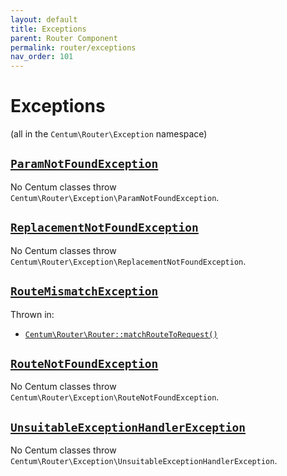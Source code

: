 ```yaml
---
layout: default
title: Exceptions
parent: Router Component
permalink: router/exceptions
nav_order: 101
---
```




# Exceptions

(all in the `Centum\Router\Exception` namespace)



## [`ParamNotFoundException`](https://github.com/SidRoberts/centum/blob/main/src/Router/Exception/ParamNotFoundException.php)

No Centum classes throw `Centum\Router\Exception\ParamNotFoundException`.



## [`ReplacementNotFoundException`](https://github.com/SidRoberts/centum/blob/main/src/Router/Exception/ReplacementNotFoundException.php)

No Centum classes throw `Centum\Router\Exception\ReplacementNotFoundException`.



## [`RouteMismatchException`](https://github.com/SidRoberts/centum/blob/main/src/Router/Exception/RouteMismatchException.php)

Thrown in:

- [`Centum\Router\Router::matchRouteToRequest()`](https://github.com/SidRoberts/centum/blob/main/src/Router/Router.php#L133)



## [`RouteNotFoundException`](https://github.com/SidRoberts/centum/blob/main/src/Router/Exception/RouteNotFoundException.php)

No Centum classes throw `Centum\Router\Exception\RouteNotFoundException`.



## [`UnsuitableExceptionHandlerException`](https://github.com/SidRoberts/centum/blob/main/src/Router/Exception/UnsuitableExceptionHandlerException.php)

No Centum classes throw `Centum\Router\Exception\UnsuitableExceptionHandlerException`.
